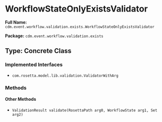 # WorkflowStateOnlyExistsValidator

**Full Name:** `cdm.event.workflow.validation.exists.WorkflowStateOnlyExistsValidator`

**Package:** `cdm.event.workflow.validation.exists`

## Type: Concrete Class

### Implemented Interfaces

- `com.rosetta.model.lib.validation.ValidatorWithArg`

### Methods

#### Other Methods

- `ValidationResult validate(RosettaPath arg0, WorkflowState arg1, Set arg2)`

